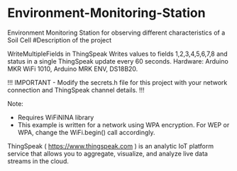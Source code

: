 # Environment-Monitoring-Station
Environment Monitoring Station for observing different characteristics of a Soil Cell
#Description of the project

WriteMultipleFields in ThingSpeak
Writes values to fields 1,2,3,4,5,6,7,8 and status in a single ThingSpeak update every 60 seconds.
Hardware: Arduino MKR WiFi 1010, Arduino MRK ENV, DS18B20.   
  
!!! IMPORTANT - Modify the secrets.h file for this project with your network connection and ThingSpeak channel details. !!!
  
Note:
- Requires WiFiNINA library
- This example is written for a network using WPA encryption. For WEP or WPA, change the WiFi.begin() call accordingly.
  
ThingSpeak ( https://www.thingspeak.com ) is an analytic IoT platform service that allows you to aggregate, visualize, and 
analyze live data streams in the cloud.

